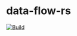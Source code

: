 # data-flow-rs

[![Build](https://github.com/oliverjantar/data-flow-rs/actions/workflows/ci.yml/badge.svg?branch=main)](https://github.com/oliverjantar/data-flow-rs/actions/workflows/ci.yml)